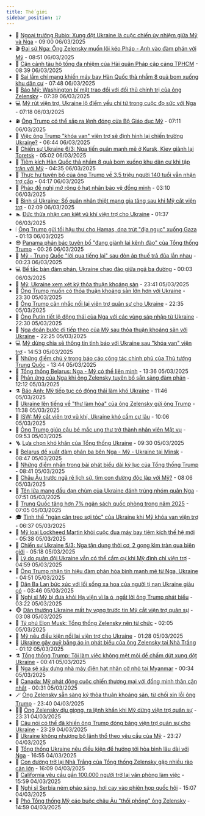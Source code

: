 ```yaml
---
title: Thế giới
sidebar_position: 17
---
```


<!-- dantri-the-gioi:START -->
- 🌋 [Ngoại trưởng Rubio: Xung đột Ukraine là cuộc chiến ủy nhiệm giữa Mỹ và Nga](https://dantri.com.vn/the-gioi/ngoai-truong-rubio-xung-dot-ukraine-la-cuoc-chien-uy-nhiem-giua-my-va-nga-20250306152547021.htm) - 09:00 06/03/2025
- 🎬 [Đại sứ Nga: Ông Zelensky muốn lôi kéo Pháp - Anh vào đàm phán với Mỹ](https://dantri.com.vn/the-gioi/dai-su-nga-ong-zelensky-muon-loi-keo-phap-anh-vao-dam-phan-voi-my-20250306153936431.htm) - 08:51 06/03/2025
- 🧰 [Cận cảnh tàu hộ tống đa nhiệm của Hải quân Pháp cập cảng TPHCM](https://dantri.com.vn/the-gioi/can-canh-tau-ho-tong-da-nhiem-cua-hai-quan-phap-cap-cang-tphcm-20250306145212232.htm) - 08:39 06/03/2025
- 🌋 [Sai lầm chí mạng khiến máy bay Hàn Quốc thả nhầm 8 quả bom xuống khu dân cư](https://dantri.com.vn/the-gioi/sai-lam-chi-mang-khien-may-bay-han-quoc-tha-nham-8-qua-bom-xuong-khu-dan-cu-20250306143925617.htm) - 07:48 06/03/2025
- 🗽 [Báo Mỹ: Washington bí mật trao đổi với đối thủ chính trị của ông Zelensky](https://dantri.com.vn/the-gioi/bao-my-washington-bi-mat-trao-doi-voi-doi-thu-chinh-tri-cua-ong-zelensky-20250306142612339.htm) - 07:39 06/03/2025
- 💻 [Mỹ rút viện trợ, Ukraine lộ điểm yếu chí tử trong cuộc đọ sức với Nga](https://dantri.com.vn/the-gioi/my-rut-vien-tro-ukraine-lo-diem-yeu-chi-tu-trong-cuoc-do-suc-voi-nga-20250306140101875.htm) - 07:18 06/03/2025
- ⛽️ [Ông Trump có thể sắp ra lệnh đóng cửa Bộ Giáo dục Mỹ](https://dantri.com.vn/the-gioi/ong-trump-co-the-sap-ra-lenh-dong-cua-bo-giao-duc-my-20250306135929386.htm) - 07:11 06/03/2025
- 🤩 [Việc ông Trump &quot;khóa van&quot; viện trợ sẽ định hình lại chiến trường Ukraine?](https://dantri.com.vn/the-gioi/viec-ong-trump-khoa-van-vien-tro-se-dinh-hinh-lai-chien-truong-ukraine-20250306105810166.htm) - 06:44 06/03/2025
- 🧐 [Chiến sự Ukraine 6/3: Nga tiến quân mạnh mẽ ở Kursk, Kiev giành lại Toretsk](https://dantri.com.vn/the-gioi/chien-su-ukraine-63-nga-tien-quan-manh-me-o-kursk-kiev-gianh-lai-toretsk-20250306115919143.htm) - 05:02 06/03/2025
- 🎊 [Tiêm kích Hàn Quốc thả nhầm 8 quả bom xuống khu dân cư khi tập trận với Mỹ](https://dantri.com.vn/the-gioi/tiem-kich-han-quoc-tha-nham-8-qua-bom-xuong-khu-dan-cu-khi-tap-tran-voi-my-20250306112746204.htm) - 04:35 06/03/2025
- 📝 [Thực hư tuyên bố của ông Trump về 3,5 triệu người 140 tuổi vẫn nhận trợ cấp](https://dantri.com.vn/the-gioi/thuc-hu-tuyen-bo-cua-ong-trump-ve-35-trieu-nguoi-140-tuoi-van-nhan-tro-cap-20250306104357162.htm) - 04:17 06/03/2025
- 🤡 [Pháp đề nghị mở rộng ô hạt nhân bảo vệ đồng minh](https://dantri.com.vn/the-gioi/phap-de-nghi-mo-rong-o-hat-nhan-bao-ve-dong-minh-20250306100416074.htm) - 03:10 06/03/2025
- 🥷 [Binh sĩ Ukraine: Số quân nhân thiệt mạng gia tăng sau khi Mỹ cắt viện trợ](https://dantri.com.vn/the-gioi/binh-si-ukraine-so-quan-nhan-thiet-mang-gia-tang-sau-khi-my-cat-vien-tro-20250306085023389.htm) - 02:09 06/03/2025
- 🏊 [Đức thừa nhận cạn kiệt vũ khí viện trợ cho Ukraine](https://dantri.com.vn/the-gioi/duc-thua-nhan-can-kiet-vu-khi-vien-tro-cho-ukraine-20250306080119384.htm) - 01:37 06/03/2025
- 🕯 [Ông Trump gửi tối hậu thư cho Hamas, dọa trút &quot;địa ngục&quot; xuống Gaza](https://dantri.com.vn/the-gioi/ong-trump-gui-toi-hau-thu-cho-hamas-doa-trut-dia-nguc-xuong-gaza-20250306080341223.htm) - 01:13 06/03/2025
- 😎 [Panama phản bác tuyên bố &quot;đang giành lại kênh đào&quot; của Tổng thống Trump](https://dantri.com.vn/the-gioi/panama-phan-bac-tuyen-bo-dang-gianh-lai-kenh-dao-cua-tong-thong-trump-20250306071840948.htm) - 00:26 06/03/2025
- 🌈 [Mỹ - Trung Quốc &quot;lời qua tiếng lại&quot; sau đòn áp thuế trả đũa lẫn nhau](https://dantri.com.vn/the-gioi/my-trung-quoc-loi-qua-tieng-lai-sau-don-ap-thue-tra-dua-lan-nhau-20250305161944227.htm) - 00:23 06/03/2025
- 💻 [Bế tắc bàn đàm phán, Ukraine chao đảo giữa ngã ba đường](https://dantri.com.vn/the-gioi/be-tac-ban-dam-phan-ukraine-chao-dao-giua-nga-ba-duong-20250304180404454.htm) - 00:03 06/03/2025
- 🤖 [Mỹ, Ukraine xem xét ký thỏa thuận khoáng sản](https://dantri.com.vn/the-gioi/my-ukraine-xem-xet-ky-thoa-thuan-khoang-san-20250306063411619.htm) - 23:41 05/03/2025
- 🦏 [Ông Trump muốn có thỏa thuận khoáng sản lớn hơn với Ukraine](https://dantri.com.vn/the-gioi/ong-trump-muon-co-thoa-thuan-khoang-san-lon-hon-voi-ukraine-20250306062118190.htm) - 23:30 05/03/2025
- 🌁 [Ông Trump cân nhắc nối lại viện trợ quân sự cho Ukraine](https://dantri.com.vn/the-gioi/ong-trump-can-nhac-noi-lai-vien-tro-quan-su-cho-ukraine-20250305235342510.htm) - 22:35 05/03/2025
- 🐘 [Ông Putin tiết lộ động thái của Nga với các vùng sáp nhập từ Ukraine](https://dantri.com.vn/the-gioi/ong-putin-tiet-lo-dong-thai-cua-nga-voi-cac-vung-sap-nhap-tu-ukraine-20250306002252161.htm) - 22:30 05/03/2025
- 🥷 [Nga đoán bước đi tiếp theo của Mỹ sau thỏa thuận khoáng sản với Ukraine](https://dantri.com.vn/the-gioi/nga-doan-buoc-di-tiep-theo-cua-my-sau-thoa-thuan-khoang-san-voi-ukraine-20250306050926932.htm) - 22:25 05/03/2025
- 💻 [Mỹ dừng chia sẻ thông tin tình báo với Ukraine sau &quot;khóa van&quot; viện trợ](https://dantri.com.vn/the-gioi/my-dung-chia-se-thong-tin-tinh-bao-voi-ukraine-sau-khoa-van-vien-tro-20250305212352070.htm) - 14:53 05/03/2025
- 🎡 [Những điểm chú ý trong báo cáo công tác chính phủ của Thủ tướng Trung Quốc](https://dantri.com.vn/the-gioi/nhung-diem-chu-y-trong-bao-cao-cong-tac-chinh-phu-cua-thu-tuong-trung-quoc-20250305162512156.htm) - 13:44 05/03/2025
- 🧰 [Tổng thống Belarus: Nga - Mỹ có thể liên minh](https://dantri.com.vn/the-gioi/tong-thong-belarus-nga-my-co-the-lien-minh-20250305194049402.htm) - 13:36 05/03/2025
- 🥸 [Phản ứng của Nga khi ông Zelensky tuyên bố sẵn sàng đàm phán](https://dantri.com.vn/the-gioi/phan-ung-cua-nga-khi-ong-zelensky-tuyen-bo-san-sang-dam-phan-20250305183422871.htm) - 12:12 05/03/2025
- ⚗️ [Báo Anh: Mỹ tiếp tục có động thái làm khó Ukraine](https://dantri.com.vn/the-gioi/bao-anh-my-tiep-tuc-co-dong-thai-lam-kho-ukraine-20250305170422763.htm) - 11:46 05/03/2025
- 🌮 [Ukraine lên tiếng về &quot;thư làm hòa&quot; của ông Zelensky gửi ông Trump](https://dantri.com.vn/the-gioi/ukraine-len-tieng-ve-thu-lam-hoa-cua-ong-zelensky-gui-ong-trump-20250305174045280.htm) - 11:38 05/03/2025
- 🎃 [ISW: Mỹ cắt viện trợ vũ khí, Ukraine khó cầm cự lâu](https://dantri.com.vn/the-gioi/isw-my-cat-vien-tro-vu-khi-ukraine-kho-cam-cu-lau-20250305154859823.htm) - 10:06 05/03/2025
- 💫 [Ông Trump giúp cậu bé mắc ung thư trở thành nhân viên Mật vụ](https://dantri.com.vn/the-gioi/ong-trump-giup-cau-be-mac-ung-thu-tro-thanh-nhan-vien-mat-vu-20250305160621769.htm) - 09:53 05/03/2025
- 🪜 [Lựa chọn khó khăn của Tổng thống Ukraine](https://dantri.com.vn/the-gioi/lua-chon-kho-khan-cua-tong-thong-ukraine-20250305151410583.htm) - 09:30 05/03/2025
- 🌋 [Belarus đề xuất đàm phán ba bên Nga - Mỹ - Ukraine tại Minsk](https://dantri.com.vn/the-gioi/belarus-de-xuat-dam-phan-ba-ben-nga-my-ukraine-tai-minsk-20250305154014539.htm) - 08:47 05/03/2025
- 🦏 [Những điểm nhấn trong bài phát biểu dài kỷ lục của Tổng thống Trump](https://dantri.com.vn/the-gioi/nhung-diem-nhan-trong-bai-phat-bieu-dai-ky-luc-cua-tong-thong-trump-20250305145453149.htm) - 08:41 05/03/2025
- 👀 [Châu Âu trước ngã rẽ lịch sử, tìm con đường độc lập với Mỹ?](https://dantri.com.vn/the-gioi/chau-au-truoc-nga-re-lich-su-tim-con-duong-doc-lap-voi-my-20250305144919531.htm) - 08:06 05/03/2025
- 🧰 [Tên lửa mang đầu đạn chùm của Ukraine đánh trúng nhóm quân Nga](https://dantri.com.vn/the-gioi/ten-lua-mang-dau-dan-chum-cua-ukraine-danh-trung-nhom-quan-nga-20250305143153604.htm) - 07:51 05/03/2025
- 🚀 [Trung Quốc tăng hơn 7% ngân sách quốc phòng trong năm 2025](https://dantri.com.vn/the-gioi/trung-quoc-tang-hon-7-ngan-sach-quoc-phong-trong-nam-2025-20250305140331380.htm) - 07:05 05/03/2025
- 🎓 [Tình thế &quot;ngàn cân treo sợi tóc&quot; của Ukraine khi Mỹ khóa van viện trợ](https://dantri.com.vn/the-gioi/tinh-the-ngan-can-treo-soi-toc-cua-ukraine-khi-my-khoa-van-vien-tro-20250305131640456.htm) - 06:37 05/03/2025
- 🥸 [Mỹ loại Lockheed Martin khỏi cuộc đua máy bay tiêm kích thế hệ mới](https://dantri.com.vn/the-gioi/my-loai-lockheed-martin-khoi-cuoc-dua-may-bay-tiem-kich-the-he-moi-20250305104644012.htm) - 05:38 05/03/2025
- 🦅 [Chiến sự Ukraine 5/3: Nga tận dụng thời cơ, 2 gọng kìm tràn qua biên giới](https://dantri.com.vn/the-gioi/chien-su-ukraine-53-nga-tan-dung-thoi-co-2-gong-kim-tran-qua-bien-gioi-20250305115858765.htm) - 05:18 05/03/2025
- 🤭 [Lý do quân đội Ukraine vẫn có thể cầm cự khi Mỹ đình chỉ viện trợ](https://dantri.com.vn/the-gioi/ly-do-quan-doi-ukraine-van-co-the-cam-cu-khi-my-dinh-chi-vien-tro-20250305084003807.htm) - 04:59 05/03/2025
- 🤖 [Ông Trump nhận tín hiệu đàm phán hòa bình mạnh mẽ từ Nga, Ukraine](https://dantri.com.vn/the-gioi/ong-trump-nhan-tin-hieu-dam-phan-hoa-binh-manh-me-tu-nga-ukraine-20250305114759247.htm) - 04:51 05/03/2025
- 🐲 [Dân Ba Lan bức xúc với lối sống xa hoa của người tị nạn Ukraine giàu có](https://dantri.com.vn/the-gioi/dan-ba-lan-buc-xuc-voi-loi-song-xa-hoa-cua-nguoi-ti-nan-ukraine-giau-co-20250305103332210.htm) - 03:46 05/03/2025
- 🫣 [Nghị sĩ Mỹ bị đưa khỏi Hạ viện vì la ó, ngắt lời ông Trump phát biểu](https://dantri.com.vn/the-gioi/nghi-si-my-bi-dua-khoi-ha-vien-vi-la-o-ngat-loi-ong-trump-phat-bieu-20250305101849111.htm) - 03:22 05/03/2025
- 🐵 [Dân thường Ukraine mất hy vọng trước tin Mỹ cắt viện trợ quân sự](https://dantri.com.vn/the-gioi/dan-thuong-ukraine-mat-hy-vong-truoc-tin-my-cat-vien-tro-quan-su-20250305081719462.htm) - 03:08 05/03/2025
- 🫶 [Tỷ phú Elon Musk: Tổng thống Zelensky nên từ chức](https://dantri.com.vn/the-gioi/ty-phu-elon-musk-tong-thong-zelensky-nen-tu-chuc-20250305073914785.htm) - 02:05 05/03/2025
- 💃 [Mỹ nêu điều kiện nối lại viện trợ cho Ukraine](https://dantri.com.vn/the-gioi/my-neu-dieu-kien-noi-lai-vien-tro-cho-ukraine-20250305074223084.htm) - 01:28 05/03/2025
- 💫 [Ukraine gây quỹ bằng áo in phát biểu của ông Zelensky tại Nhà Trắng](https://dantri.com.vn/the-gioi/ukraine-gay-quy-bang-ao-in-phat-bieu-cua-ong-zelensky-tai-nha-trang-20250305074057925.htm) - 01:12 05/03/2025
- ⚗️ [Tổng thống Trump: Tôi làm việc không mệt mỏi để chấm dứt xung đột Ukraine](https://dantri.com.vn/the-gioi/tong-thong-trump-toi-lam-viec-khong-met-moi-de-cham-dut-xung-dot-ukraine-20250305062613201.htm) - 00:41 05/03/2025
- 🥷 [Nga sẽ xây dựng nhà máy điện hạt nhân cỡ nhỏ tại Myanmar](https://dantri.com.vn/the-gioi/nga-se-xay-dung-nha-may-dien-hat-nhan-co-nho-tai-myanmar-20250305072038352.htm) - 00:34 05/03/2025
- 🥸 [Canada: Mỹ phát động cuộc chiến thương mại với đồng minh thân cận nhất](https://dantri.com.vn/the-gioi/canada-my-phat-dong-cuoc-chien-thuong-mai-voi-dong-minh-than-can-nhat-20250305070951317.htm) - 00:31 05/03/2025
- 🪄 [Ông Zelensky sẵn sàng ký thỏa thuận khoáng sản, từ chối xin lỗi ông Trump](https://dantri.com.vn/the-gioi/ong-zelensky-san-sang-ky-thoa-thuan-khoang-san-tu-choi-xin-loi-ong-trump-20250305051122087.htm) - 23:40 04/03/2025
- 🧑‍💻 [Ông Zelensky dịu giọng, ra lệnh khẩn khi Mỹ dừng viện trợ quân sự](https://dantri.com.vn/the-gioi/ong-zelensky-diu-giong-ra-lenh-khan-khi-my-dung-vien-tro-quan-su-20250305055848463.htm) - 23:31 04/03/2025
- 🤭 [Câu nói có thể đã khiến ông Trump đóng băng viện trợ quân sự cho Ukraine](https://dantri.com.vn/the-gioi/cau-noi-co-the-da-khien-ong-trump-dong-bang-vien-tro-quan-su-cho-ukraine-20250305052005181.htm) - 23:29 04/03/2025
- 🗽 [Ukraine không nhượng bộ lãnh thổ theo yêu cầu của Mỹ](https://dantri.com.vn/the-gioi/ukraine-khong-nhuong-bo-lanh-tho-theo-yeu-cau-cua-my-20250305062148694.htm) - 23:27 04/03/2025
- 🤖 [Tổng thống Ukraine nêu điều kiện để hướng tới hòa bình lâu dài với Nga](https://dantri.com.vn/the-gioi/tong-thong-ukraine-neu-dieu-kien-de-huong-toi-hoa-binh-lau-dai-voi-nga-20250304234703721.htm) - 16:55 04/03/2025
- 🌈 [Con đường trở lại Nhà Trắng của Tổng thống Zelensky gặp nhiều rào cản lớn](https://dantri.com.vn/the-gioi/con-duong-tro-lai-nha-trang-cua-tong-thong-zelensky-gap-nhieu-rao-can-lon-20250303153816051.htm) - 16:09 04/03/2025
- 🤩 [California yêu cầu gần 100.000 người trở lại văn phòng làm việc](https://dantri.com.vn/the-gioi/california-yeu-cau-gan-100000-nguoi-tro-lai-van-phong-lam-viec-20250304220355196.htm) - 15:59 04/03/2025
- 🤗 [Nghị sĩ Serbia ném pháo sáng, hơi cay vào phiên họp quốc hội](https://dantri.com.vn/the-gioi/nghi-si-serbia-nem-phao-sang-hoi-cay-vao-phien-hop-quoc-hoi-20250304215934790.htm) - 15:07 04/03/2025
- 🙉 [Phó Tổng thống Mỹ cáo buộc châu Âu &quot;thổi phồng&quot; ông Zelensky](https://dantri.com.vn/the-gioi/pho-tong-thong-my-cao-buoc-chau-au-thoi-phong-ong-zelensky-20250304214602018.htm) - 14:59 04/03/2025<!-- dantri-the-gioi:END -->
